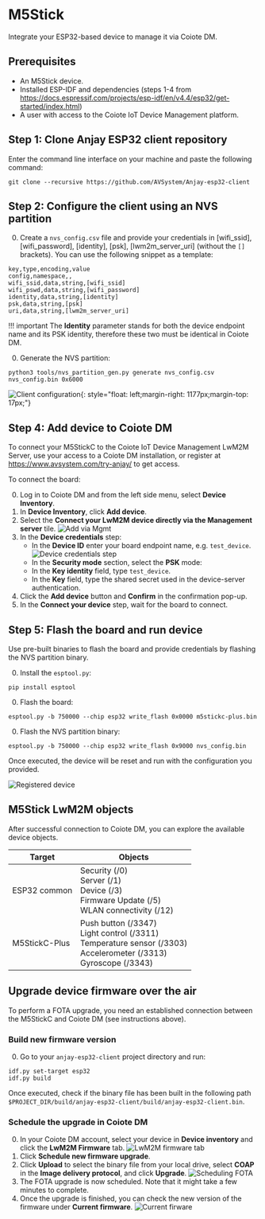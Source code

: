 # M5Stick

Integrate your ESP32-based device to manage it via Coiote DM.

## Prerequisites

- An M5Stick device.
- Installed ESP-IDF and dependencies (steps 1-4 from https://docs.espressif.com/projects/esp-idf/en/v4.4/esp32/get-started/index.html)
- A user with access to the Coiote IoT Device Management platform.

## Step 1: Clone Anjay ESP32 client repository

Enter the command line interface on your machine and paste the following command:

   ```
   git clone --recursive https://github.com/AVSystem/Anjay-esp32-client
   ```

## Step 2: Configure the client using an NVS partition

0. Create a `nvs_config.csv` file and provide your credentials in [wifi_ssid], [wifi_password], [identity], [psk], [lwm2m_server_uri] (without the `[]` brackets). You can use the following snippet as a template:

```
key,type,encoding,value
config,namespace,,
wifi_ssid,data,string,[wifi_ssid]
wifi_pswd,data,string,[wifi_password]
identity,data,string,[identity]
psk,data,string,[psk]
uri,data,string,[lwm2m_server_uri]
```
!!! important
    The **Identity** parameter stands for both the device endpoint name and its PSK identity, therefore these two must be identical in Coiote DM.  

0. Generate the NVS partition:

```
python3 tools/nvs_partition_gen.py generate nvs_config.csv nvs_config.bin 0x6000
```

![Client configuration](images/nvs_config.png "Client configuration"){: style="float: left;margin-right: 1177px;margin-top: 17px;"}

## Step 4: Add device to Coiote DM

To connect your M5StickC to the Coiote IoT Device Management LwM2M Server, use your access to a Coiote DM installation, or register at https://www.avsystem.com/try-anjay/ to get access.

To connect the board:

0. Log in to Coiote DM and from the left side menu, select **Device Inventory**.
0. In **Device Inventory**, click **Add device**.
0. Select the **Connect your LwM2M device directly via the Management server** tile.
![Add via Mgmt](images/mgmt_tile.png "Add via Mgmt")
0. In the **Device credentials** step:
    - In the **Device ID** enter your board endpoint name, e.g. `test_device`.
      ![Device credentials step](images/add_mgmt_quick.png "Device credentials step")
    - In the **Security mode** section, select the **PSK** mode:
    - In the **Key identity** field, type `test_device`.
    - In the **Key** field, type the shared secret used in the device-server authentication.  
0. Click the **Add device** button and **Confirm** in the confirmation pop-up.
0. In the **Connect your device** step, wait for the board to connect.

## Step 5: Flash the board and run device

Use pre-built binaries to flash the board and provide credentials by flashing the NVS partition binary.

0. Install the `esptool.py`:
```
pip install esptool
```

0. Flash the board:
```
esptool.py -b 750000 --chip esp32 write_flash 0x0000 m5stickc-plus.bin
```

0. Flash the NVS partition binary:
```
esptool.py -b 750000 --chip esp32 write_flash 0x9000 nvs_config.bin
```

Once executed, the device will be reset and run with the configuration you provided.

![Registered device](images/registered_device.png "Registered device")

## M5Stick LwM2M objects

After successful connection to Coiote DM, you can explore the available device objects.

| Target         | Objects
|----------------|---------------------------------------------
| ESP32 common   | Security (/0)<br>Server (/1)<br>Device (/3)<br>Firmware Update (/5)<br>WLAN connectivity (/12)
| M5StickC-Plus  | Push button (/3347)<br>Light control (/3311)<br>Temperature sensor (/3303)<br>Accelerometer (/3313)<br>Gyroscope (/3343)


## Upgrade device firmware over the air

To perform a FOTA upgrade, you need an established connection between the M5StickC and Coiote DM (see instructions above).

### Build new firmware version

0. Go to your `anjay-esp32-client` project directory and run:
```
idf.py set-target esp32
idf.py build
```
Once executed, check if the binary file has been built in the following path `$PROJECT_DIR/build/anjay-esp32-client/build/anjay-esp32-client.bin`.

### Schedule the upgrade in Coiote DM

0. In your Coiote DM account, select your device in **Device inventory** and click the **LwM2M Firmware** tab.
![LwM2M firmware tab](images/lwm2m_firmware.png "LwM2M firmware tab")
0. Click **Schedule new firmware upgrade**.
0. Click **Upload** to select the binary file from your local drive, select **COAP** in the **Image delivery protocol**, and click **Upgrade**.
![Scheduling FOTA](images/schedule_fota.png "Scheduling FOTA")
0. The FOTA upgrade is now scheduled. Note that it might take a few minutes to complete.
0. Once the upgrade is finished, you can check the new version of the firmware under **Current firmware**.
![Current firware](images/current_firmware.png "Current firware")

